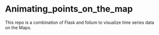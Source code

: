 # Animating_points_on_the_map
This repo is a combination of Flask and folium to visualize time series data on the  Maps.
